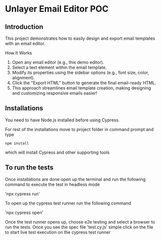 # Unlayer Email Editor POC

## Introduction
This project demonstrates how to easily design and export email templates with an email editor.

How It Works
1. Open any email editor (e.g., this demo editor).
2. Select a text element within the email template.
3. Modify its properties using the sidebar options (e.g., font size, color, alignment).
4. Click the "Export HTML" button to generate the final email-ready HTML.
5. This approach streamlines email template creation, making designing and customizing responsive emails easier!

## Installations

You need to have Node.js installed before using Cypress.

For rest of the installations move to project folder in command prompt and type

`npm install`

which will install Cypress and other supporting tools

## To run the tests

Once installations are done open up the terminal and run the following command to execute the test in headless mode

'npx cypress run'

To open up the cypress test runner run the following command

'npx cypress open'

Once the test runner opens up, choose e2e testing and select a browser to run the tests. Once you see the spec file 'test.cy.js' simple click on the file to start live test execution on the cypress test runner
